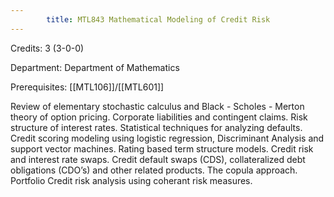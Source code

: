 ```yaml
---
        title: MTL843 Mathematical Modeling of Credit Risk
---
```

Credits: 3 (3-0-0)

Department: Department of Mathematics

Prerequisites: [[MTL106]]/[[MTL601]]

Review of elementary stochastic calculus and Black - Scholes - Merton theory of option pricing. Corporate liabilities and contingent claims. Risk structure of interest rates. Statistical techniques for analyzing defaults. Credit scoring modeling using logistic regression, Discriminant Analysis and support vector machines. Rating based term structure models. Credit risk and interest rate swaps. Credit default swaps (CDS), collateralized debt obligations (CDO’s) and other related products. The copula approach. Portfolio Credit risk analysis using coherant risk measures.